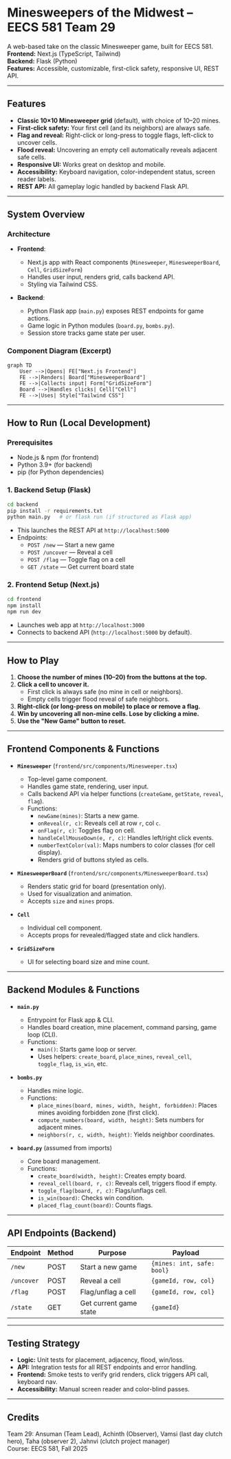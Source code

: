 # Minesweepers of the Midwest – EECS 581 Team 29

A web-based take on the classic Minesweeper game, built for EECS 581.  
**Frontend:** Next.js (TypeScript, Tailwind)  
**Backend:** Flask (Python)  
**Features:** Accessible, customizable, first-click safety, responsive UI, REST API.

---

## Features

- **Classic 10×10 Minesweeper grid** (default), with choice of 10–20 mines.
- **First-click safety:** Your first cell (and its neighbors) are always safe.
- **Flag and reveal:** Right-click or long-press to toggle flags, left-click to uncover cells.
- **Flood reveal:** Uncovering an empty cell automatically reveals adjacent safe cells.
- **Responsive UI:** Works great on desktop and mobile.
- **Accessibility:** Keyboard navigation, color-independent status, screen reader labels.
- **REST API:** All gameplay logic handled by backend Flask API.

---

## System Overview

### Architecture

- **Frontend**:
  - Next.js app with React components (`Minesweeper`, `MinesweeperBoard`, `Cell`, `GridSizeForm`)
  - Handles user input, renders grid, calls backend API.
  - Styling via Tailwind CSS.

- **Backend**:
  - Python Flask app (`main.py`) exposes REST endpoints for game actions.
  - Game logic in Python modules (`board.py`, `bombs.py`).
  - Session store tracks game state per user.

### Component Diagram (Excerpt)
```mermaid
graph TD
    User -->|Opens| FE["Next.js Frontend"]
    FE -->|Renders| Board["MinesweeperBoard"]
    FE -->|Collects input| Form["GridSizeForm"]
    Board -->|Handles clicks| Cell["Cell"]
    FE -->|Uses| Style["Tailwind CSS"]
```

---

## How to Run (Local Development)

### Prerequisites
- Node.js & npm (for frontend)
- Python 3.9+ (for backend)
- pip (for Python dependencies)

### 1. Backend Setup (Flask)
```bash
cd backend
pip install -r requirements.txt
python main.py   # or flask run (if structured as Flask app)
```
- This launches the REST API at `http://localhost:5000`
- Endpoints:
  - `POST /new` — Start a new game
  - `POST /uncover` — Reveal a cell
  - `POST /flag` — Toggle flag on a cell
  - `GET /state` — Get current board state

### 2. Frontend Setup (Next.js)
```bash
cd frontend
npm install
npm run dev
```
- Launches web app at `http://localhost:3000`
- Connects to backend API (`http://localhost:5000` by default).

---

## How to Play

1. **Choose the number of mines (10–20) from the buttons at the top.**
2. **Click a cell to uncover it.**
   - First click is always safe (no mine in cell or neighbors).
   - Empty cells trigger flood reveal of safe neighbors.
3. **Right-click (or long-press on mobile) to place or remove a flag.**
4. **Win by uncovering all non-mine cells. Lose by clicking a mine.**
5. **Use the "New Game" button to reset.**

---

## Frontend Components & Functions

- **`Minesweeper`** (`frontend/src/components/Minesweeper.tsx`)
  - Top-level game component.
  - Handles game state, rendering, user input.
  - Calls backend API via helper functions (`createGame`, `getState`, `reveal`, `flag`).
  - Functions:
    - `newGame(mines)`: Starts a new game.
    - `onReveal(r, c)`: Reveals cell at row `r`, col `c`.
    - `onFlag(r, c)`: Toggles flag on cell.
    - `handleCellMouseDown(e, r, c)`: Handles left/right click events.
    - `numberTextColor(val)`: Maps numbers to color classes (for cell display).
    - Renders grid of buttons styled as cells.

- **`MinesweeperBoard`** (`frontend/src/components/MinesweeperBoard.tsx`)
  - Renders static grid for board (presentation only).
  - Used for visualization and animation.
  - Accepts `size` and `mines` props.

- **`Cell`**
  - Individual cell component.
  - Accepts props for revealed/flagged state and click handlers.

- **`GridSizeForm`**
  - UI for selecting board size and mine count.

---

## Backend Modules & Functions

- **`main.py`**
  - Entrypoint for Flask app & CLI.
  - Handles board creation, mine placement, command parsing, game loop (CLI).
  - Functions:
    - `main()`: Starts game loop or server.
    - Uses helpers: `create_board`, `place_mines`, `reveal_cell`, `toggle_flag`, `is_win`, etc.

- **`bombs.py`**
  - Handles mine logic.
  - Functions:
    - `place_mines(board, mines, width, height, forbidden)`: Places mines avoiding forbidden zone (first click).
    - `compute_numbers(board, width, height)`: Sets numbers for adjacent mines.
    - `neighbors(r, c, width, height)`: Yields neighbor coordinates.

- **`board.py`** (assumed from imports)
  - Core board management.
  - Functions:
    - `create_board(width, height)`: Creates empty board.
    - `reveal_cell(board, r, c)`: Reveals cell, triggers flood if empty.
    - `toggle_flag(board, r, c)`: Flags/unflags cell.
    - `is_win(board)`: Checks win condition.
    - `placed_flag_count(board)`: Counts flags.

---

## API Endpoints (Backend)

| Endpoint         | Method | Purpose                    | Payload                   |
|------------------|--------|----------------------------|---------------------------|
| `/new`           | POST   | Start a new game           | `{mines: int, safe: bool}`|
| `/uncover`       | POST   | Reveal a cell              | `{gameId, row, col}`      |
| `/flag`          | POST   | Flag/unflag a cell         | `{gameId, row, col}`      |
| `/state`         | GET    | Get current game state     | `{gameId}`                |

---

## Testing Strategy

- **Logic:** Unit tests for placement, adjacency, flood, win/loss.
- **API:** Integration tests for all REST endpoints and error handling.
- **Frontend:** Smoke tests to verify grid renders, click triggers API call, keyboard nav.
- **Accessibility:** Manual screen reader and color-blind passes.


---

## Credits

Team 29: Ansuman (Team Lead), Achinth (Observer), Vamsi (last day clutch hero), Taha (observer 2), Jahnvi (clutch project manager)  
Course: EECS 581, Fall 2025
